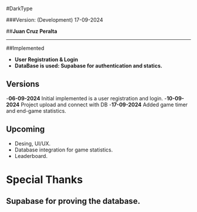 #DarkType

###Version: (Development) 17-09-2024

##**Juan Cruz Peralta**

---

##Implemented

- **User Registration & Login**
- **DataBase is used: Supabase for authentication and statics.**

## Versions

-**06-09-2024**
Initial implemented is a user registration and login. -**10-09-2024**
Project upload and connect with DB -**17-09-2024**
Added game timer and end-game statistics.

## Upcoming

- Desing, UI/UX.
- Database integration for game statistics.
- Leaderboard.

# Special Thanks

## Supabase for proving the database.
